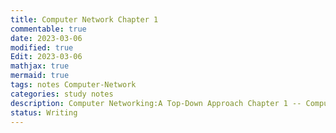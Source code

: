 ```yaml
---
title: Computer Network Chapter 1
commentable: true
date: 2023-03-06
modified: true
Edit: 2023-03-06
mathjax: true
mermaid: true
tags: notes Computer-Network
categories: study notes
description: Computer Networking:A Top-Down Approach Chapter 1 -- Computer Network and Internet
status: Writing
---
```


